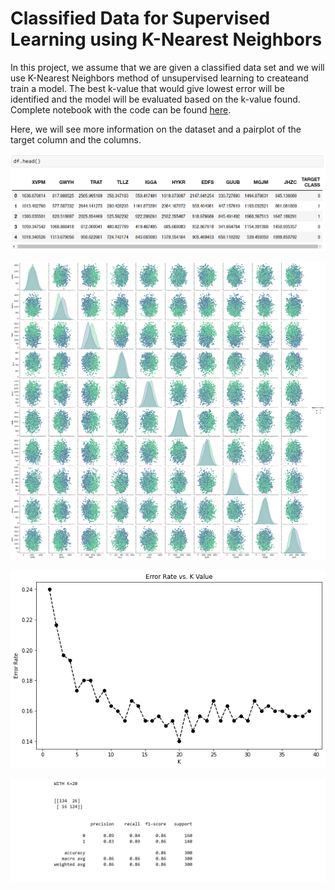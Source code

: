 # Classified Data for Supervised Learning using K-Nearest Neighbors

In this project, we assume that we are given a classified data set and we will use K-Nearest Neighbors method of unsupervised learning to createand train a model. The best k-value that would give lowest error will be identified and the model will be evaluated based on the k-value found. Complete notebook with the code can be found [here](https://github.com/javadfarshchi/Classified-Data-Unsupervised-Learning-KNN/blob/main/K%20Nearest%20Neighbors%20Project%20-%20Unsupervised%20Learning.ipynb).

Here, we will see more information on the dataset and a pairplot of the target column and the columns.

![dataset](https://github.com/javadfarshchi/Classified-Data-Unsupervised-Learning-KNN/blob/main/knn_head.PNG)

![pairplot](https://github.com/javadfarshchi/Classified-Data-Unsupervised-Learning-KNN/blob/main/pairplot_hue_target.png)

![k_vs_error](https://github.com/javadfarshchi/Classified-Data-Unsupervised-Learning-KNN/blob/main/k_vs_error.png)

![evaluation](https://github.com/javadfarshchi/Classified-Data-Unsupervised-Learning-KNN/blob/main/eval_knn.PNG)

